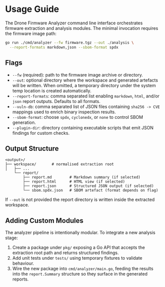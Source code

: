 # Usage Guide

The Drone Firmware Analyzer command line interface orchestrates firmware
extraction and analysis modules. The minimal invocation requires the firmware
image path:

```bash
go run ./cmd/analyzer --fw firmware.tgz --out ./analysis \
  --report-formats markdown,json --sbom-format spdx
```

## Flags

- `--fw` (required): path to the firmware image archive or directory.
- `--out`: optional directory where the workspace and generated artefacts will
  be written. When omitted, a temporary directory under the system temp location
  is created automatically.
- `--report-formats`: comma separated list enabling `markdown`, `html`, and/or
  `json` report outputs. Defaults to all formats.
- `--vuln-db`: comma separated list of JSON files containing `sha256 -> CVE`
  mappings used to enrich binary inspection results.
- `--sbom-format`: choose `spdx`, `cyclonedx`, or `none` to control SBOM
  generation.
- `--plugin-dir`: directory containing executable scripts that emit JSON
  findings for custom checks.

## Output Structure

```
<output>/
├── workspace/       # normalised extraction root
│   ├── ...
    └── report/
        ├── report.md        # Markdown summary (if selected)
        ├── report.html      # HTML view (if selected)
        ├── report.json      # Structured JSON output (if selected)
        └── sbom.spdx.json   # SBOM artefact (format depends on flag)
```

If `--out` is not provided the report directory is written inside the extracted
workspace.

## Adding Custom Modules

The analyzer pipeline is intentionally modular. To integrate a new analysis
stage:

1. Create a package under `pkg/` exposing a Go API that accepts the extraction
   root path and returns structured findings.
2. Add unit tests under `tests/` using temporary fixtures to validate behaviour.
3. Wire the new package into `cmd/analyzer/main.go`, feeding the results into the
   `report.Summary` structure so they surface in the generated reports.
